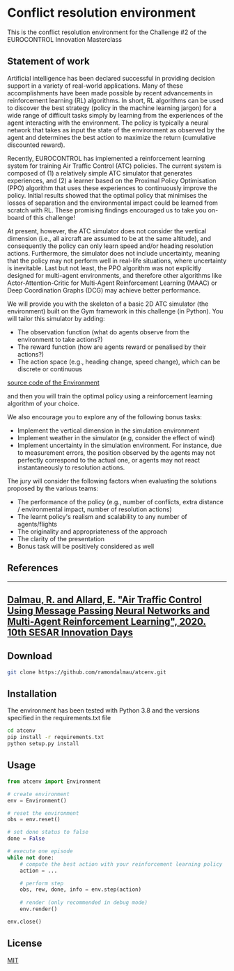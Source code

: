 # Conflict resolution environment

This is the conflict resolution environment for the Challenge #2 of the EUROCONTROL Innovation Masterclass

## Statement of work

Artificial intelligence has been declared successful in providing decision support in a variety of real-world applications. Many of these accomplishments have been made possible by recent advancements in reinforcement learning (RL) algorithms. In short, RL algorithms can be used to discover the best strategy (policy in the machine learning jargon) for a wide range of difficult tasks simply by learning from the experiences of the agent interacting with the environment. The policy is typically a neural network that takes as input the state of the environment as observed by the agent and determines the best action to maximize the return (cumulative discounted reward).

Recently, EUROCONTROL has implemented a reinforcement learning system for training Air Traffic Control (ATC) policies. The current system is composed of (1) a relatively simple ATC simulator that generates experiences, and (2) a learner based on the Proximal Policy Optimisation (PPO) algorithm that uses these experiences to continuously improve the policy. Initial results showed that the optimal policy that minimises the losses of separation and the environmental impact could be learned from scratch with RL. These promising findings encouraged us to take you on-board of this challenge!

At present, however, the ATC simulator does not consider the vertical dimension (i.e., all aircraft are assumed to be at the same altitude), and consequently the policy can only learn speed and/or heading resolution actions. Furthermore, the simulator does not include uncertainty, meaning that the policy may not perform well in real-life situations, where uncertainty is inevitable. Last but not least, the PPO algorithm was not explicitly designed for multi-agent environments, and therefore other algorithms like Actor-Attention-Critic for Multi-Agent Reinforcement Learning (MAAC) or Deep Coordination Graphs (DCG) may achieve better performance.

We will provide you with the skeleton of a basic 2D ATC simulator (the environment) built on the Gym framework in this challenge (in Python). You will tailor this simulator by adding:

* The observation function (what do agents observe from the environment to take actions?)
* The reward function (how are agents reward or penalised by their actions?)
* The action space (e.g., heading change, speed change), which can be discrete or continuous 

[source code of the Environment](https://github.com/ramondalmau/atcenv/blob/main/atcenv/env.py)

and then you will train the optimal policy using a reinforcement learning algorithm of your choice. 

We also encourage you to explore any of the following bonus tasks:
* Implement the vertical dimension in the simulation environment
* Implement weather in the simulator (e.g, consider the effect of wind)
* Implement uncertainty in the simulation environment. For instance, due to measurement errors, the position observed by the agents may not perfectly correspond to the actual one, or agents may not react instantaneously to resolution actions. 

The jury will consider the following factors when evaluating the solutions proposed by the various teams:
* The performance of the policy (e.g., number of conflicts, extra distance / environmental impact, number of resolution actions)
* The learnt policy's realism and scalability to any number of agents/flights
* The originality and appropriateness of the approach
* The clarity of the presentation
* Bonus task will be positively considered as well

## References
---
[Dalmau, R. and Allard, E. "Air Traffic Control Using Message Passing Neural Networks and Multi-Agent Reinforcement Learning", 2020. 10th SESAR Innovation Days](https://www.researchgate.net/publication/352537798_Air_Traffic_Control_Using_Message_Passing_Neural_Networks_and_Multi-Agent_Reinforcement_Learning)
---

## Download

```bash
git clone https://github.com/ramondalmau/atcenv.git
```

## Installation 

The environment has been tested with Python 3.8 and the versions specified in the requirements.txt file

```bash
cd atcenv
pip install -r requirements.txt
python setup.py install
```

## Usage

```python
from atcenv import Environment

# create environment
env = Environment()

# reset the environment
obs = env.reset()

# set done status to false
done = False

# execute one episode
while not done:
    # compute the best action with your reinforcement learning policy
    action = ...

    # perform step
    obs, rew, done, info = env.step(action)
    
    # render (only recommended in debug mode)
    env.render()

env.close()
```

## License
[MIT](https://choosealicense.com/licenses/mit/)
